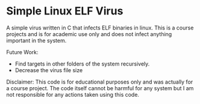 # Simple Linux ELF Virus

A simple virus written in C that infects ELF binaries in linux. This is a course projects and is for academic use only and does not infect anything important in the system.

Future Work:
- Find targets in other folders of the system recursively.
- Decrease the virus file size

Disclaimer: This code is for educational purposes only and was actually for a course project. The code itself cannot be harmful for any system but I am not responsible for any actions taken using this code.
